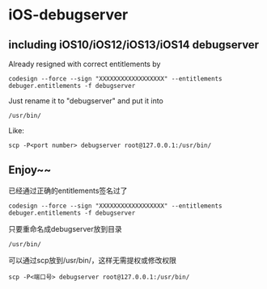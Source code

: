 # iOS-debugserver
including iOS10/iOS12/iOS13/iOS14 debugserver
---
Already resigned with correct entitlements by 
```
codesign --force --sign "XXXXXXXXXXXXXXXXXX" --entitlements debuger.entitlements -f debugserver
```
Just rename it to "debugserver" and put it into 
```
/usr/bin/
```
Like:
```
scp -P<port number> debugserver root@127.0.0.1:/usr/bin/
```
Enjoy~~
---
已经通过正确的entitlements签名过了
```
codesign --force --sign "XXXXXXXXXXXXXXXXXX" --entitlements debuger.entitlements -f debugserver
```
只要重命名成debugserver放到目录
```
/usr/bin/
```
可以通过scp放到/usr/bin/，这样无需提权或修改权限
```
scp -P<端口号> debugserver root@127.0.0.1:/usr/bin/
```

